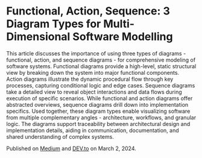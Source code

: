 # Functional, Action, Sequence: 3 Diagram Types for Multi-Dimensional Software Modelling
This article discusses the importance of using three types of diagrams - functional, action, and sequence diagrams - for comprehensive modeling of software systems. Functional diagrams provide a high-level, static structural view by breaking down the system into major functional components. Action diagrams illustrate the dynamic procedural flow through key processes, capturing conditional logic and edge cases. Sequence diagrams take a detailed view to reveal object interactions and data flows during execution of specific scenarios. While functional and action diagrams offer abstracted overviews, sequence diagrams drill down into implementation specifics. Used together, these diagram types enable visualizing software from multiple complementary angles - architecture, workflows, and granular logic. The diagrams support traceability between architectural design and implementation details, aiding in communication, documentation, and shared understanding of complex systems.

Published on [Medium](https://medium.com/@eugene-zimin/functional-action-sequence-3-diagram-types-for-multi-dimensional-software-modeling-d5e5b1a1d870) and [DEV.to](https://dev.to/eugene-zimin/functional-action-sequence-3-diagram-types-for-multi-dimensional-software-modeling-3a50) on March 2, 2024.